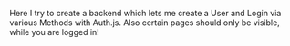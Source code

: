 Here I try to create a backend which lets me create a User and Login via various Methods with Auth.js.
Also certain pages should only be visible, while you are logged in!
